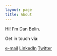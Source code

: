 ```yaml
---
layout: page
title: About
---
```


Hi! I'm Dan Belin.

Get in touch via: 

[e-mail](mailto:contact@dbelin.net)
[LinkedIn](https://www.linkedin.com/in/dbelin/)
[Twitter](https://https://twitter.com/dfbelin)
